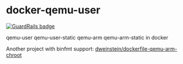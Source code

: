 docker-qemu-user
================

[![GuardRails badge](https://badges.production.guardrails.io/moul/docker-qemu-user.svg)](https://www.guardrails.io)

qemu-user qemu-user-static qemu-arm qemu-arm-static in docker

Another project with binfmt support: [dweinstein/dockerfile-qemu-arm-chroot](https://github.com/dweinstein/dockerfile-qemu-arm-chroot)
